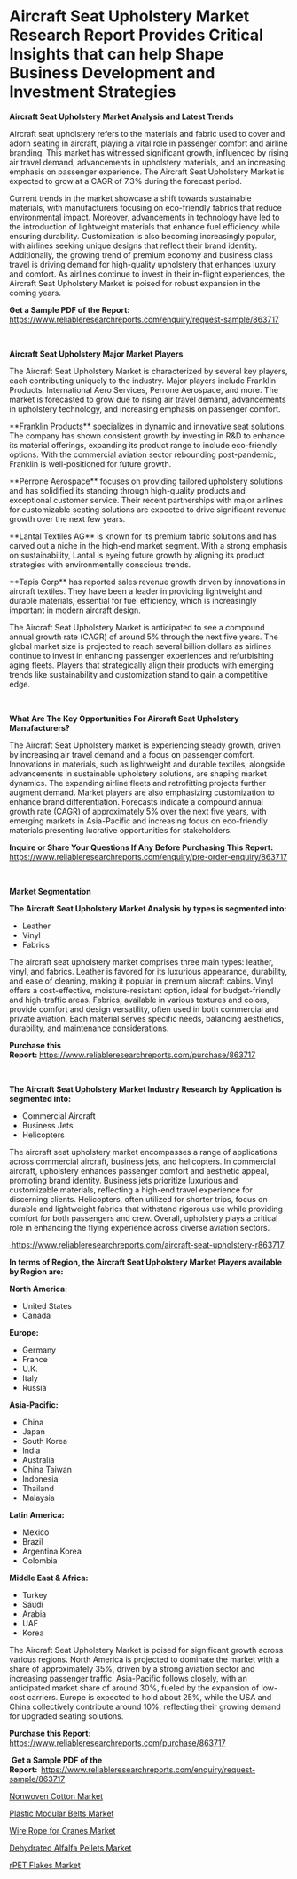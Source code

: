<p><h1>Aircraft Seat Upholstery Market Research Report Provides Critical Insights that can help Shape Business Development and Investment Strategies</h1></p><p><strong>Aircraft Seat Upholstery Market Analysis and Latest Trends</strong></p>
<p><p>Aircraft seat upholstery refers to the materials and fabric used to cover and adorn seating in aircraft, playing a vital role in passenger comfort and airline branding. This market has witnessed significant growth, influenced by rising air travel demand, advancements in upholstery materials, and an increasing emphasis on passenger experience. The Aircraft Seat Upholstery Market is expected to grow at a CAGR of 7.3% during the forecast period.</p><p>Current trends in the market showcase a shift towards sustainable materials, with manufacturers focusing on eco-friendly fabrics that reduce environmental impact. Moreover, advancements in technology have led to the introduction of lightweight materials that enhance fuel efficiency while ensuring durability. Customization is also becoming increasingly popular, with airlines seeking unique designs that reflect their brand identity. Additionally, the growing trend of premium economy and business class travel is driving demand for high-quality upholstery that enhances luxury and comfort. As airlines continue to invest in their in-flight experiences, the Aircraft Seat Upholstery Market is poised for robust expansion in the coming years.</p></p>
<p><strong>Get a Sample PDF of the Report:&nbsp;</strong> <a href="https://www.reliableresearchreports.com/enquiry/request-sample/863717?utm_campaign=40&utm_medium=2&utm_source=Github&utm_content=ia&utm_term=31012025&utm_id=aircraft-seat-upholstery">https://www.reliableresearchreports.com/enquiry/request-sample/863717</a></p>
<p>&nbsp;</p>
<p><strong>Aircraft Seat Upholstery Major Market Players</strong></p>
<p><p>The Aircraft Seat Upholstery Market is characterized by several key players, each contributing uniquely to the industry. Major players include Franklin Products, International Aero Services, Perrone Aerospace, and more. The market is forecasted to grow due to rising air travel demand, advancements in upholstery technology, and increasing emphasis on passenger comfort.</p><p>**Franklin Products** specializes in dynamic and innovative seat solutions. The company has shown consistent growth by investing in R&D to enhance its material offerings, expanding its product range to include eco-friendly options. With the commercial aviation sector rebounding post-pandemic, Franklin is well-positioned for future growth.</p><p>**Perrone Aerospace** focuses on providing tailored upholstery solutions and has solidified its standing through high-quality products and exceptional customer service. Their recent partnerships with major airlines for customizable seating solutions are expected to drive significant revenue growth over the next few years.</p><p>**Lantal Textiles AG** is known for its premium fabric solutions and has carved out a niche in the high-end market segment. With a strong emphasis on sustainability, Lantal is eyeing future growth by aligning its product strategies with environmentally conscious trends.</p><p>**Tapis Corp** has reported sales revenue growth driven by innovations in aircraft textiles. They have been a leader in providing lightweight and durable materials, essential for fuel efficiency, which is increasingly important in modern aircraft design.</p><p>The Aircraft Seat Upholstery Market is anticipated to see a compound annual growth rate (CAGR) of around 5% through the next five years. The global market size is projected to reach several billion dollars as airlines continue to invest in enhancing passenger experiences and refurbishing aging fleets. Players that strategically align their products with emerging trends like sustainability and customization stand to gain a competitive edge.</p></p>
<p>&nbsp;</p>
<p><strong>What Are The Key Opportunities For Aircraft Seat Upholstery Manufacturers?</strong></p>
<p><p>The Aircraft Seat Upholstery market is experiencing steady growth, driven by increasing air travel demand and a focus on passenger comfort. Innovations in materials, such as lightweight and durable textiles, alongside advancements in sustainable upholstery solutions, are shaping market dynamics. The expanding airline fleets and retrofitting projects further augment demand. Market players are also emphasizing customization to enhance brand differentiation. Forecasts indicate a compound annual growth rate (CAGR) of approximately 5% over the next five years, with emerging markets in Asia-Pacific and increasing focus on eco-friendly materials presenting lucrative opportunities for stakeholders.</p></p>
<p><strong>Inquire or Share Your Questions If Any Before Purchasing This Report:</strong> <a href="https://www.reliableresearchreports.com/enquiry/pre-order-enquiry/863717?utm_campaign=40&utm_medium=2&utm_source=Github&utm_content=ia&utm_term=31012025&utm_id=aircraft-seat-upholstery">https://www.reliableresearchreports.com/enquiry/pre-order-enquiry/863717</a></p>
<p>&nbsp;</p>
<p><strong>Market Segmentation</strong></p>
<p><strong>The Aircraft Seat Upholstery Market Analysis by types is segmented into:</strong></p>
<p><ul><li>Leather</li><li>Vinyl</li><li>Fabrics</li></ul></p>
<p><p>The aircraft seat upholstery market comprises three main types: leather, vinyl, and fabrics. Leather is favored for its luxurious appearance, durability, and ease of cleaning, making it popular in premium aircraft cabins. Vinyl offers a cost-effective, moisture-resistant option, ideal for budget-friendly and high-traffic areas. Fabrics, available in various textures and colors, provide comfort and design versatility, often used in both commercial and private aviation. Each material serves specific needs, balancing aesthetics, durability, and maintenance considerations.</p></p>
<p><strong>Purchase this Report:&nbsp;</strong><a href="https://www.reliableresearchreports.com/purchase/863717?utm_campaign=40&utm_medium=2&utm_source=Github&utm_content=ia&utm_term=31012025&utm_id=aircraft-seat-upholstery">https://www.reliableresearchreports.com/purchase/863717</a></p>
<p>&nbsp;</p>
<p><strong>The Aircraft Seat Upholstery Market Industry Research by Application is segmented into:</strong></p>
<p><ul><li>Commercial Aircraft</li><li>Business Jets</li><li>Helicopters</li></ul></p>
<p><p>The aircraft seat upholstery market encompasses a range of applications across commercial aircraft, business jets, and helicopters. In commercial aircraft, upholstery enhances passenger comfort and aesthetic appeal, promoting brand identity. Business jets prioritize luxurious and customizable materials, reflecting a high-end travel experience for discerning clients. Helicopters, often utilized for shorter trips, focus on durable and lightweight fabrics that withstand rigorous use while providing comfort for both passengers and crew. Overall, upholstery plays a critical role in enhancing the flying experience across diverse aviation sectors.</p></p>
<p><a href="https://www.reliableresearchreports.com/aircraft-seat-upholstery-r863717?utm_campaign=40&utm_medium=2&utm_source=Github&utm_content=ia&utm_term=31012025&utm_id=aircraft-seat-upholstery">&nbsp;https://www.reliableresearchreports.com/aircraft-seat-upholstery-r863717</a></p>
<p><strong>In terms of Region, the Aircraft Seat Upholstery Market Players available by Region are:</strong></p>
<p>
    <p> <strong> North America: </strong>
        <ul>
            <li>United States</li>
            <li>Canada</li>
        </ul>
        </p> 
    <p> <strong> Europe: </strong>
        <ul>
            <li>Germany</li>
            <li>France</li>
            <li>U.K.</li>
            <li>Italy</li>
            <li>Russia</li>
        </ul>
        </p> 
    <p> <strong> Asia-Pacific: </strong>
        <ul>
            <li>China</li>
            <li>Japan</li>
            <li>South Korea</li>
            <li>India</li>
            <li>Australia</li>
            <li>China Taiwan</li>
            <li>Indonesia</li>
            <li>Thailand</li>
            <li>Malaysia</li>
        </ul>
        </p> 
    <p> <strong> Latin America: </strong>
        <ul>
            <li>Mexico</li>
            <li>Brazil</li>
            <li>Argentina Korea</li>
            <li>Colombia</li>
        </ul>
        </p> 
    <p> <strong> Middle East & Africa: </strong>
        <ul>
            <li>Turkey</li>
            <li>Saudi</li>
            <li>Arabia</li>
            <li>UAE</li>
            <li>Korea</li>
        </ul>
    </p>
    </p>
<p><p>The Aircraft Seat Upholstery Market is poised for significant growth across various regions. North America is projected to dominate the market with a share of approximately 35%, driven by a strong aviation sector and increasing passenger traffic. Asia-Pacific follows closely, with an anticipated market share of around 30%, fueled by the expansion of low-cost carriers. Europe is expected to hold about 25%, while the USA and China collectively contribute around 10%, reflecting their growing demand for upgraded seating solutions.</p></p>
<p><strong>Purchase this Report: </strong><a href="https://www.reliableresearchreports.com/purchase/863717?utm_campaign=40&utm_medium=2&utm_source=Github&utm_content=ia&utm_term=31012025&utm_id=aircraft-seat-upholstery">https://www.reliableresearchreports.com/purchase/863717</a></p>
<p>&nbsp;<strong>Get a Sample PDF of the Report:&nbsp;&nbsp;</strong><a href="https://www.reliableresearchreports.com/enquiry/request-sample/863717?utm_campaign=40&utm_medium=2&utm_source=Github&utm_content=ia&utm_term=31012025&utm_id=aircraft-seat-upholstery">https://www.reliableresearchreports.com/enquiry/request-sample/863717</a></p>
<p><strong></strong></p>
<p><p><a href="https://github.com/saoutiguarro/Market-Research-Report-List-1/blob/main/nonwoven-cotton-market.md?utm_campaign=40&utm_medium=2&utm_source=Github&utm_content=ia&utm_term=31012025&utm_id=aircraft-seat-upholstery">Nonwoven Cotton Market</a></p><p><a href="https://github.com/jenithschijf/Market-Research-Report-List-1/blob/main/plastic-modular-belts-market.md?utm_campaign=40&utm_medium=2&utm_source=Github&utm_content=ia&utm_term=31012025&utm_id=aircraft-seat-upholstery">Plastic Modular Belts Market</a></p><p><a href="https://github.com/voigttyagi/Market-Research-Report-List-1/blob/main/wire-rope-for-cranes-market.md?utm_campaign=40&utm_medium=2&utm_source=Github&utm_content=ia&utm_term=31012025&utm_id=aircraft-seat-upholstery">Wire Rope for Cranes Market</a></p><p><a href="https://github.com/giblydirani3/Market-Research-Report-List-1/blob/main/dehydrated-alfalfa-pellets-market.md?utm_campaign=40&utm_medium=2&utm_source=Github&utm_content=ia&utm_term=31012025&utm_id=aircraft-seat-upholstery">Dehydrated Alfalfa Pellets Market</a></p><p><a href="https://github.com/saroarmaicky/Market-Research-Report-List-1/blob/main/rpet-flakes-market.md?utm_campaign=40&utm_medium=2&utm_source=Github&utm_content=ia&utm_term=31012025&utm_id=aircraft-seat-upholstery">rPET Flakes Market</a></p></p>